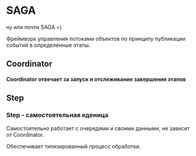 # SAGA
ну или почти SAGA =)

Фреймворк управления потоками объектов 
по принципу публикации событий в определенные этапы.

## Coordinator
#### Coordinator отвечает за запуск и отслеживание завершения этапов

## Step
### Step - самостоятельная еденица
Самостоятельно работает с очередями и своими данными, не зависит от Coordinator.

Обеспечивает типизированный процесс обработки. 